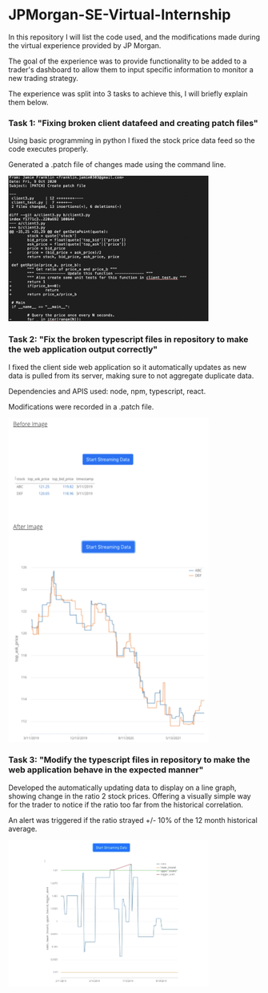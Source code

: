 # **JPMorgan-SE-Virtual-Internship**

In this repository I will list the code used, and the modifications made during the virtual experience provided by JP Morgan.

The goal of the experience was to provide functionality to be added to a trader's dashboard to allow them to input specific information to monitor a new trading strategy.

The experience was split into 3 tasks to achieve this, I will briefly explain them below.


### Task 1: "Fixing broken client datafeed and creating patch files"

  Using basic programming in python I fixed the stock price data feed so the code executes properly.
  
  Generated a .patch file of changes made using the command line.
  
<img src="images/patch1.png" width=400>


### Task 2: "Fix the broken typescript files in repository to make the web application output correctly"

  I fixed the client side web application so it automatically updates as new data is pulled from its server, making sure to not aggregate duplicate data.
  
  Dependencies and APIS used: node, npm, typescript, react.
  
  Modifications were recorded in a .patch file.

<img src="images/task2IMG.png" width=400>

  
 
### Task 3: "Modify the typescript files in repository to make the web application behave in the expected manner"

  Developed the automatically updating data to display on a line graph, showing change in the ratio 2 stock prices. Offering a visually simple way for the trader to    notice if the ratio too far from the historical correlation.

  An alert was triggered if the ratio strayed +/- 10% of the 12 month historical average.
  
<img src="images/task3IMG.png" width=400>
  
  

